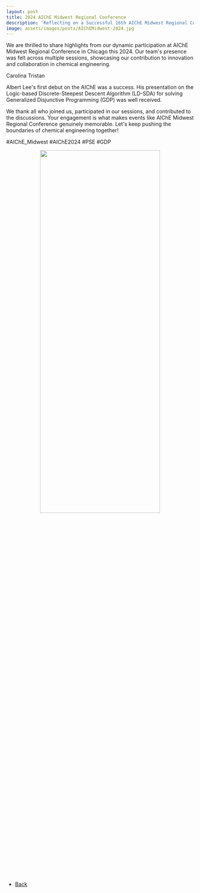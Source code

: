 ```yaml
---
layout: post
title: 2024 AIChE Midwest Regional Conference
description: 'Reflecting on a Successful 16th AIChE Midwest Regional Conference!'
image: assets/images/posts/AIChEMidwest-2024.jpg
---
```


We are thrilled to share highlights from our dynamic participation at AIChE Midwest Regional Conference in Chicago this 2024. Our team's presence was felt across multiple sessions, showcasing our contribution to innovation and collaboration in chemical engineering.

Carolina Tristan

Albert Lee's first debut on the AIChE was a success. His presentation on the Logic-based Discrete-Steepest Descent Algorithm (LD-SDA) for solving Generalized Disjunctive Programming (GDP) was well received.

We thank all who joined us, participated in our sessions, and contributed to the discussions. Your engagement is what makes events like AIChE Midwest Regional Conference genuinely memorable. Let's keep pushing the boundaries of chemical engineering together!

#AIChE_Midwest #AIChE2024 #PSE #GDP

<div style="text-align: center"> <img style='height: 50%; width: 80%' src="{% link assets/images/posts/AIChEMidwest-2024.jpg %}" alt=""/> </div>

<ul class="actions">
    <li><a href="/3-news.html" class="button icon fa-arrow-left">Back</a></li>
</ul>